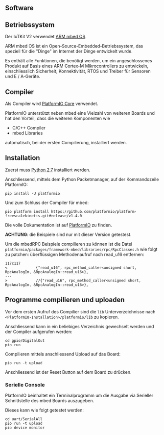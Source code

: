 Software
--------

## Betriebssystem

Der IoTKit V2 verwendet [ARM mbed OS](https://www.mbed.com/en/platform/mbed-os/).

ARM mbed OS ist ein Open-Source-Embedded-Betriebssystem, das speziell für die "Dinge" im Internet der Dinge entwickelt wurde.

Es enthält alle Funktionen, die benötigt werden, um ein angeschlossenes Produkt auf Basis eines ARM Cortex-M Mikrocontrollers zu entwickeln, einschliesslich Sicherheit, Konnektivität, RTOS und Treiber für Sensoren und E / A-Geräte.

## Compiler

Als Compiler wird [PlatformIO Core](http://platformio.org/get-started/cli) verwendet.

PlatformIO unterstützt neben mbed eine Vielzahl von weiteren Boards und hat den Vorteil, dass die weiteren Komponenten wie
* C/C++ Compiler
* mbed Libraries

automatisch, bei der ersten Compilierung, installiert werden.

## Installation

Zuerst muss [Python 2.7](https://www.python.org/downloads/) installiert werden.

Anschliessend, mittels dem Python Packetmanager, auf der Kommandozeile PlatformIO:

	pip install -U platformio
	
Und zum Schluss der Compiler für mbed:

	pio platform install https://github.com/platformio/platform-freescalekinetis.git#release/v1.4.0

Die volle Dokumentation ist auf [PlatformIO](http://docs.platformio.org/en/latest/installation.html) zu finden.

**ACHTUNG**: die Beispiele sind nur mit dieser Version getestest.

Um die mbedRPC Beispiele compilieren zu können ist die Datei `platformio/packages/framework-mbed/libraries/rpc/RpcClasses.h` wie folgt zu patchen: überflüssigen Methodenaufruf nach read_u16 entfernen:

	117c117
	<             {"read_u16", rpc_method_caller<unsigned short, RpcAnalogIn, &RpcAnalogIn::read_u16>},
	---
	>             //{"read_u16", rpc_method_caller<unsigned short, RpcAnalogIn, &RpcAnalogIn::read_u16>},	

## Programme compilieren und uploaden

Vor dem ersten Aufruf des Compilier sind die `lib` Unterverzeichnisse nach `<PlatformIO-Installation>/platformio/lib` zu kopieren.

Anschliessend kann in ein beliebiges Verzeichnis gewechselt werden und der Compiler aufgerufen werden:

	cd gpio/DigitalOut
	pio run
	
Compilieren mittels anschliessend Upload auf das Board:

	pio run -t upload
	
Anschliessend ist der Reset Button auf dem Board zu drücken.

### Serielle Console

PlatformIO beinhaltet ein Terminalprogramm um die Ausgabe via Serieller Schnittstelle des mbed Boards auszugeben. 

Dieses kann wie folgt getestet werden:

	cd uart/SerialAll
	pio run -t upload
	pio device monitor




